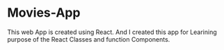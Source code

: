 # Movies-App

This web App is created using React. And I created this app for Learining purpose of the React Classes and function Components.
